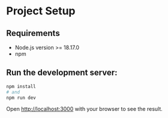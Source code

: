 # Project Setup

## Requirements
- Node.js version >= 18.17.0
- npm

## Run the development server:

```bash
npm install
# and
npm run dev
```

Open [http://localhost:3000](http://localhost:3000) with your browser to see the result.
